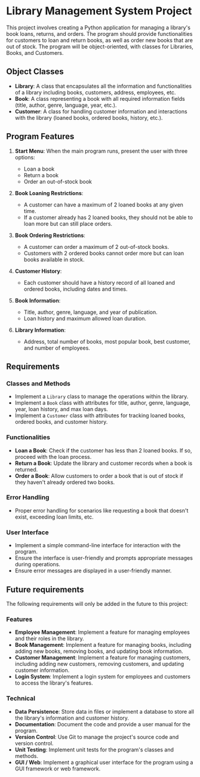 # Library Management System Project

This project involves creating a Python application for managing a library's book loans, returns, and orders. The program should provide functionalities for customers to loan and return books, as well as order new books that are out of stock. The program will be object-oriented, with classes for Libraries, Books, and Customers.

## Object Classes

- **Library**: A class that encapsulates all the information and functionalities of a library including books, customers, address, employees, etc.
- **Book**: A class representing a book with all required information fields (title, author, genre, language, year, etc.).
- **Customer**: A class for handling customer information and interactions with the library (loaned books, ordered books, history, etc.).

## Program Features

1. **Start Menu**: When the main program runs, present the user with three options:
    - Loan a book
    - Return a book
    - Order an out-of-stock book

2. **Book Loaning Restrictions**:
    - A customer can have a maximum of 2 loaned books at any given time.
    - If a customer already has 2 loaned books, they should not be able to loan more but can still place orders.

3. **Book Ordering Restrictions**:
    - A customer can order a maximum of 2 out-of-stock books.
    - Customers with 2 ordered books cannot order more but can loan books available in stock.

4. **Customer History**:
    - Each customer should have a history record of all loaned and ordered books, including dates and times.

5. **Book Information**:
    - Title, author, genre, language, and year of publication.
    - Loan history and maximum allowed loan duration.

6. **Library Information**:
    - Address, total number of books, most popular book, best customer, and number of employees.

## Requirements

### Classes and Methods

- Implement a `Library` class to manage the operations within the library.
- Implement a `Book` class with attributes for title, author, genre, language, year, loan history, and max loan days.
- Implement a `Customer` class with attributes for tracking loaned books, ordered books, and customer history.

### Functionalities

- **Loan a Book**: Check if the customer has less than 2 loaned books. If so, proceed with the loan process.
- **Return a Book**: Update the library and customer records when a book is returned.
- **Order a Book**: Allow customers to order a book that is out of stock if they haven't already ordered two books.

### Error Handling

- Proper error handling for scenarios like requesting a book that doesn't exist, exceeding loan limits, etc.

### User Interface

- Implement a simple command-line interface for interaction with the program.
- Ensure the interface is user-friendly and prompts appropriate messages during operations.
- Ensure error messages are displayed in a user-friendly manner.

## Future requirements

The following requirements will only be added in the future to this project:

### Features

- **Employee Management**: Implement a feature for managing employees and their roles in the library.
- **Book Management**: Implement a feature for managing books, including adding new books, removing books, and updating book information.
- **Customer Management**: Implement a feature for managing customers, including adding new customers, removing customers, and updating customer information.
- **Login System**: Implement a login system for employees and customers to access the library's features.

### Technical

- **Data Persistence**: Store data in files or implement a database to store all the library's information and customer history.
- **Documentation**: Document the code and provide a user manual for the program.
- **Version Control**: Use Git to manage the project's source code and version control.
- **Unit Testing**: Implement unit tests for the program's classes and methods.
- **GUI / Web**: Implement a graphical user interface for the program using a GUI framework or web framework.
